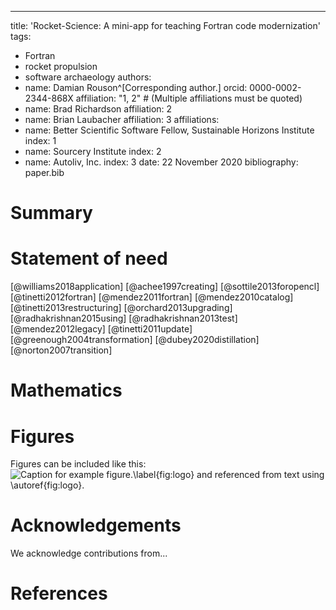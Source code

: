---
title: 'Rocket-Science: A mini-app for teaching Fortran code modernization'
tags:
  - Fortran
  - rocket propulsion
  - software archaeology
authors:
  - name: Damian Rouson^[Corresponding author.]
    orcid: 0000-0002-2344-868X
    affiliation: "1, 2" # (Multiple affiliations must be quoted)
  - name: Brad Richardson
    affiliation: 2
  - name: Brian Laubacher
    affiliation: 3
affiliations:
 - name: Better Scientific Software Fellow, Sustainable Horizons Institute
   index: 1
 - name: Sourcery Institute
   index: 2
 - name: Autoliv, Inc.
   index: 3
date: 22 November 2020
bibliography: paper.bib

# Summary

# Statement of need

[@williams2018application]
[@achee1997creating]
[@sottile2013foropencl]
[@tinetti2012fortran]
[@mendez2011fortran]
[@mendez2010catalog]
[@tinetti2013restructuring]
[@orchard2013upgrading]
[@radhakrishnan2015using]
[@radhakrishnan2013test]
[@mendez2012legacy]
[@tinetti2011update]
[@greenough2004transformation]
[@dubey2020distillation]
[@norton2007transition]

# Mathematics

# Figures

Figures can be included like this:
![Caption for example figure.\label{fig:logo}](logo.png)
and referenced from text using \autoref{fig:logo}.

# Acknowledgements

We acknowledge contributions from...

# References
